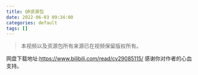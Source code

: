 ```yaml
---
title: QR资源包
date: 2022-06-03 09:34:00
categories: default
tags: []
---
```

>本视频以及资源包所有来源已在视频保留版权所有。 
 
网盘下载地址:https://www.bilibili.com/read/cv29085115/
感谢你对作者的心血支持。
